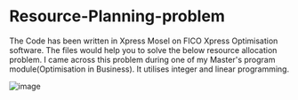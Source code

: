 # Resource-Planning-problem

The Code has been written in Xpress Mosel on FICO Xpress Optimisation software.
The files would help you to solve the below resource allocation problem.
I came across this problem during one of my Master's program module(Optimisation in Business).
It utilises integer and linear programming.

![image](https://user-images.githubusercontent.com/71339403/94328456-aa9a8d00-ffaa-11ea-86ff-5846a2aaa583.png)
